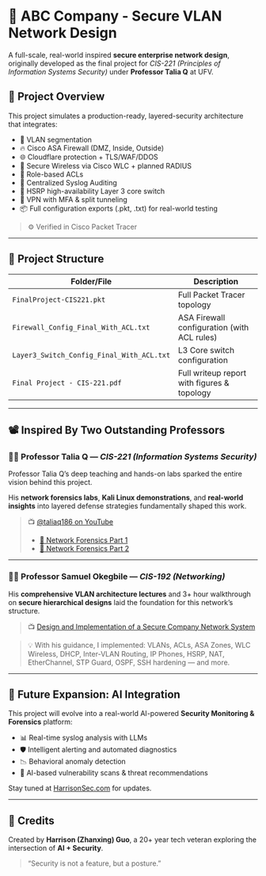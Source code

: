 
# 🔐 ABC Company - Secure VLAN Network Design

A full-scale, real-world inspired **secure enterprise network design**, originally developed as the final project for *CIS-221 (Principles of Information Systems Security)* under **Professor Talia Q** at UFV.

## 🧩 Project Overview

This project simulates a production-ready, layered-security architecture that integrates:

- 🔐 VLAN segmentation
- 🔥 Cisco ASA Firewall (DMZ, Inside, Outside)
- 🌐 Cloudflare protection + TLS/WAF/DDOS
- 📶 Secure Wireless via Cisco WLC + planned RADIUS
- 🔑 Role-based ACLs
- 🧾 Centralized Syslog Auditing
- 🛜 HSRP high-availability Layer 3 core switch
- 🧠 VPN with MFA & split tunneling
- 📦 Full configuration exports (.pkt, .txt) for real-world testing

> ⚙️ Verified in Cisco Packet Tracer

---

## 📁 Project Structure

| Folder/File                             | Description |
|----------------------------------------|-------------|
| `FinalProject-CIS221.pkt`              | Full Packet Tracer topology |
| `Firewall_Config_Final_With_ACL.txt`   | ASA Firewall configuration (with ACL rules) |
| `Layer3_Switch_Config_Final_With_ACL.txt` | L3 Core switch configuration |
| `Final Project - CIS-221.pdf`          | Full writeup report with figures & topology |

---

## 📽️ Inspired By Two Outstanding Professors

### 👨‍🏫 Professor Talia Q — *CIS-221 (Information Systems Security)*
Professor Talia Q’s deep teaching and hands-on labs sparked the entire vision behind this project.

His **network forensics labs**, **Kali Linux demonstrations**, and **real-world insights** into layered defense strategies fundamentally shaped this work.

> 📺 [@taliaq186 on YouTube](https://www.youtube.com/@taliaq186)  
> - [🔎 Network Forensics Part 1](https://www.youtube.com/watch?v=S62_x1-Wq84&t=2662s)  
> - [🧪 Network Forensics Part 2](https://www.youtube.com/watch?v=BTXPwS8m83w&t=121s)

---

### 👨‍💻 Professor Samuel Okegbile — *CIS-192 (Networking)*  
His **comprehensive VLAN architecture lectures** and 3+ hour walkthrough on **secure hierarchical designs** laid the foundation for this network’s structure.

> 📺 [Design and Implementation of a Secure Company Network System](https://www.youtube.com/watch?v=Cbv95OxT1FM)

> 💡 With his guidance, I implemented:
> VLANs, ACLs, ASA Zones, WLC Wireless, DHCP, Inter-VLAN Routing, IP Phones, HSRP, NAT, EtherChannel, STP Guard, OSPF, SSH hardening — and more.

---

## 🤖 Future Expansion: AI Integration

This project will evolve into a real-world AI-powered **Security Monitoring & Forensics** platform:

- 📊 Real-time syslog analysis with LLMs
- 🛡️ Intelligent alerting and automated diagnostics
- 📉 Behavioral anomaly detection
- 🐞 AI-based vulnerability scans & threat recommendations

Stay tuned at [HarrisonSec.com](https://harrisonsec.com) for updates.

---

## 🙏 Credits

Created by **Harrison (Zhanxing) Guo**, a 20+ year tech veteran exploring the intersection of **AI + Security**.

> “Security is not a feature, but a posture.”  
